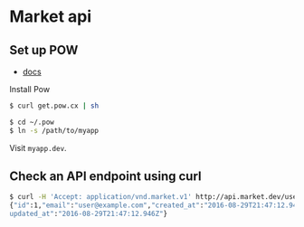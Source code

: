 # Market api

## Set up POW

- [docs](http://pow.cx/)

Install Pow

```bash
$ curl get.pow.cx | sh
```

```bash
$ cd ~/.pow
$ ln -s /path/to/myapp
```

Visit `myapp.dev`.


## Check an API endpoint using curl

```bash
$ curl -H 'Accept: application/vnd.market.v1' http://api.market.dev/users/1
{"id":1,"email":"user@example.com","created_at":"2016-08-29T21:47:12.946Z","
updated_at":"2016-08-29T21:47:12.946Z"}
```
